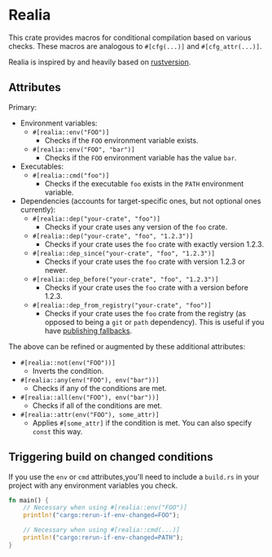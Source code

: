 # Realia

This crate provides macros for conditional compilation based on various checks.
These macros are analogous to `#[cfg(...)]` and `#[cfg_attr(...)]`.

Realia is inspired by and heavily based on [rustversion](https://crates.io/crates/rustversion).

## Attributes
Primary:

* Environment variables:
  * `#[realia::env("FOO")]`
    * Checks if the `FOO` environment variable exists.
  * `#[realia::env("FOO", "bar")]`
    * Checks if the `FOO` environment variable has the value `bar`.
* Executables:
  * `#[realia::cmd("foo")]`
    * Checks if the executable `foo` exists in the `PATH` environment variable.
* Dependencies (accounts for target-specific ones, but not optional ones currently):
  * `#[realia::dep("your-crate", "foo")]`
    * Checks if your crate uses any version of the `foo` crate.
  * `#[realia::dep("your-crate", "foo", "1.2.3")]`
    * Checks if your crate uses the `foo` crate with exactly version 1.2.3.
  * `#[realia::dep_since("your-crate", "foo", "1.2.3")]`
    * Checks if your crate uses the `foo` crate with version 1.2.3 or newer.
  * `#[realia::dep_before("your-crate", "foo", "1.2.3")]`
    * Checks if your crate uses the `foo` crate with a version before 1.2.3.
  * `#[realia::dep_from_registry("your-crate", "foo")]`
    * Checks if your crate uses the `foo` crate from the registry (as opposed to
      being a `git` or `path` dependency). This is useful if you have
      [publishing fallbacks](https://doc.rust-lang.org/cargo/reference/specifying-dependencies.html#multiple-locations).

The above can be refined or augmented by these additional attributes:

* `#[realia::not(env("FOO"))]`
  * Inverts the condition.
* `#[realia::any(env("FOO"), env("bar"))]`
  * Checks if any of the conditions are met.
* `#[realia::all(env("FOO"), env("bar"))]`
  * Checks if all of the conditions are met.
* `#[realia::attr(env("FOO"), some_attr)]`
  * Applies `#[some_attr]` if the condition is met.
    You can also specify `const` this way.

## Triggering build on changed conditions
If you use the `env` or `cmd` attributes,you'll need to include a `build.rs`
in your project with any environment variables you check.

```rust
fn main() {
    // Necessary when using #[realia::env("FOO")]
    println!("cargo:rerun-if-env-changed=FOO");

    // Necessary when using #[realia::cmd(...)]
    println!("cargo:rerun-if-env-changed=PATH");
}
```
